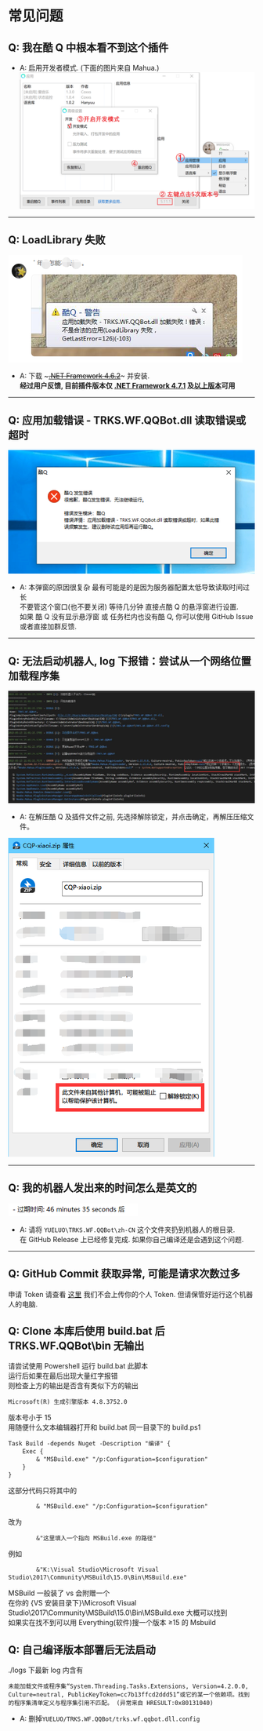 # 常见问题

## Q: 我在酷 Q 中根本看不到这个插件

- A: 启用开发者模式. (下面的图片来自 Mahua.)
  ![CQ](images/CQ.png)

---

## Q: LoadLibrary 失败

![LoadLibraryFailed](images/LoadLibraryFailed.png)

- A: 下载 ~~~[.NET Framework 4.6.2](https://dotnet.microsoft.com/download/thank-you/net462)~~~ 并安装.  
  **经过用户反馈, 目前插件版本仅 [.NET Framework 4.7.1](https://dotnet.microsoft.com/download/thank-you/net471) 及[以上版本](https://dotnet.microsoft.com/download/thank-you/net472)可用**

---

## Q: 应用加载错误 - TRKS.WF.QQBot.dll 读取错误或超时

![Timeout](images/Timeout.png)

- A: 本弹窗的原因很复杂 最有可能是的是因为服务器配置太低导致读取时间过长  
   不要管这个窗口(也不要关闭) 等待几分钟 直接点酷 Q 的悬浮窗进行设置.  
   如果 酷 Q 没有显示悬浮窗 或 任务栏内也没有酷 Q, 你可以使用 GitHub Issue 或者直接加群反馈.

---

## Q: 无法启动机器人, log 下报错：尝试从一个网络位置加载程序集

![q](images/Q-Net.jpg)

- A: 在解压酷 Q 及插件文件之前, 先选择解除锁定，并点击确定，再解压压缩文件。

![Unlock](images/Unlock.png)

---

## Q: 我的机器人发出来的时间怎么是英文的

![Languagebug](images/Languagebug.png)

- A: 请将 `YUELUO\TRKS.WF.QQBot\zh-CN` 这个文件夹扔到机器人的根目录.  
   在 GitHub Release 上已经修复完成. 如果你自己编译还是会遇到这个问题.

---

## Q: GitHub Commit 获取异常, 可能是请求次数过多

申请 Token 请查看 [这里](token.md)
我们不会上传你的个人 Token. 但请保管好运行这个机器人的电脑.

## Q: Clone 本库后使用 build.bat 后 TRKS.WF.QQBot\bin 无输出

请尝试使用 Powershell 运行 build.bat 此脚本  
运行后如果在最后出现大量红字报错  
则检查上方的输出是否含有类似下方的输出

```
Microsoft(R) 生成引擎版本 4.8.3752.0
```

版本号小于 15  
用随便什么文本编辑器打开和 build.bat 同一目录下的 build.ps1

```
Task Build -depends Nuget -Description "编译" {
    Exec {
        & "MSBuild.exe" "/p:Configuration=$configuration"
    }
}
```

这部分代码只将其中的

```
        & "MSBuild.exe" "/p:Configuration=$configuration"
```

改为

```
        &"这里填入一个指向 MSBuild.exe 的路径"
```

例如

```
        &"K:\Visual Studio\Microsoft Visual Studio\2017\Community\MSBuild\15.0\Bin\MSBuild.exe"
```

MSBuild 一般装了 vs 会附赠一个  
在你的 {VS 安装目录下}\Microsoft Visual Studio\2017\Community\MSBuild\15.0\Bin\MSBuild.exe 大概可以找到  
如果实在找不到可以用 Everything(软件)搜一个版本 ≥15 的 Msbuild

## Q: 自己编译版本部署后无法启动

./logs 下最新 log 内含有

```
未能加载文件或程序集“System.Threading.Tasks.Extensions, Version=4.2.0.0, Culture=neutral, PublicKeyToken=cc7b13ffcd2ddd51”或它的某一个依赖项。找到的程序集清单定义与程序集引用不匹配。 (异常来自 HRESULT:0x80131040)
```

- A: 删掉`YUELUO/TRKS.WF.QQBot/trks.wf.qqbot.dll.config`
